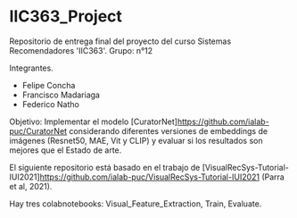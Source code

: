 # IIC363_Project

Repositorio de entrega final del proyecto del curso Sistemas Recomendadores 'IIC363'.
Grupo: n°12

Integrantes.
  - Felipe Concha
  - Francisco Madariaga
  - Federico Natho
  
  
Objetivo: Implementar el modelo [CuratorNet]https://github.com/ialab-puc/CuratorNet considerando diferentes versiones de embeddings de imágenes (Resnet50, MAE, Vit y CLIP) y evaluar si  los resultados son mejores que el Estado de arte.

El siguiente repositorio está basado en el trabajo de [VisualRecSys-Tutorial-IUI2021]https://github.com/ialab-puc/VisualRecSys-Tutorial-IUI2021 (Parra et al, 2021).

Hay tres colabnotebooks: Visual_Feature_Extraction, Train, Evaluate.
